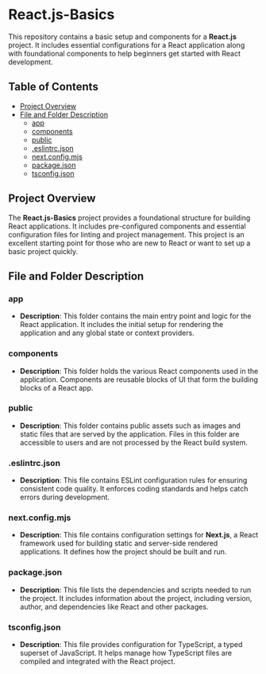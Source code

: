 # React.js-Basics

This repository contains a basic setup and components for a **React.js** project. It includes essential configurations for a React application along with foundational components to help beginners get started with React development.

## Table of Contents
- [Project Overview](#project-overview)
- [File and Folder Description](#file-and-folder-description)
  - [app](#app)
  - [components](#components)
  - [public](#public)
  - [.eslintrc.json](#eslintrcjson)
  - [next.config.mjs](#nextconfigmjs)
  - [package.json](#packagejson)
  - [tsconfig.json](#tsconfigjson)

## Project Overview

The **React.js-Basics** project provides a foundational structure for building React applications. It includes pre-configured components and essential configuration files for linting and project management. This project is an excellent starting point for those who are new to React or want to set up a basic project quickly.

## File and Folder Description

### app
   - **Description**: This folder contains the main entry point and logic for the React application. It includes the initial setup for rendering the application and any global state or context providers.

### components
   - **Description**: This folder holds the various React components used in the application. Components are reusable blocks of UI that form the building blocks of a React app.

### public
   - **Description**: This folder contains public assets such as images and static files that are served by the application. Files in this folder are accessible to users and are not processed by the React build system.

### .eslintrc.json
   - **Description**: This file contains ESLint configuration rules for ensuring consistent code quality. It enforces coding standards and helps catch errors during development.

### next.config.mjs
   - **Description**: This file contains configuration settings for **Next.js**, a React framework used for building static and server-side rendered applications. It defines how the project should be built and run.

### package.json
   - **Description**: This file lists the dependencies and scripts needed to run the project. It includes information about the project, including version, author, and dependencies like React and other packages.

### tsconfig.json
   - **Description**: This file provides configuration for TypeScript, a typed superset of JavaScript. It helps manage how TypeScript files are compiled and integrated with the React project.
